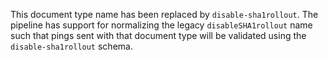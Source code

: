 This document type name has been replaced by `disable-sha1rollout`.
The pipeline has support for normalizing the legacy `disableSHA1rollout`
name such that pings sent with that document type will be validated using the
`disable-sha1rollout` schema.
